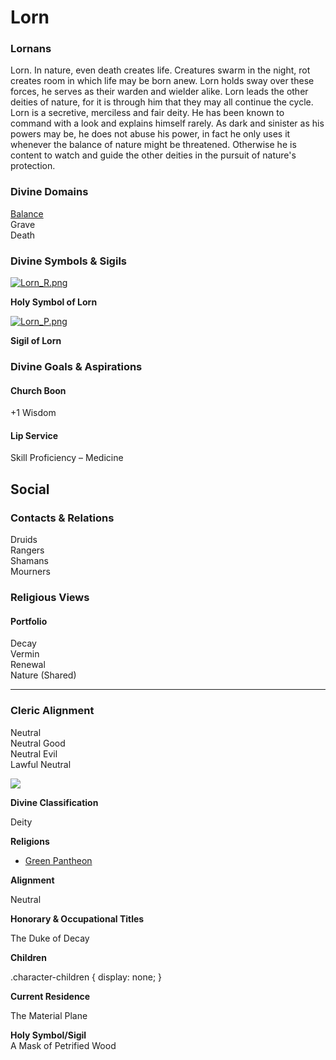 Lorn
====

### Lornans

Lorn. In nature, even death creates life. Creatures swarm in the night, rot creates room in which life may be born anew. Lorn holds sway over these forces, he serves as their warden and wielder alike. Lorn leads the other deities of nature, for it is through him that they may all continue the cycle. Lorn is a secretive, merciless and fair deity. He has been known to command with a look and explains himself rarely. As dark and sinister as his powers may be, he does not abuse his power, in fact he only uses it whenever the balance of nature might be threatened. Otherwise he is content to watch and guide the other deities in the pursuit of nature's protection.

### Divine Domains

[Balance](https://www.worldanvil.com/w/Ecaros-xohoo/a/balance-article)  
Grave  
Death

### Divine Symbols & Sigils

[![](/uploads/images/49c610bb7b9bae1c534a28cbcd4e3b5a.png "Lorn_R.png")](/i/284912 "Lorn_R.png")

**Holy Symbol of Lorn**

[![](/uploads/images/d91204fe7902e265bee230a5bdc09624.png "Lorn_P.png")](/i/284911 "Lorn_P.png")

**Sigil of Lorn**

### Divine Goals & Aspirations

#### Church Boon

+1 Wisdom 

#### Lip Service

Skill Proficiency – Medicine

Social
------

### Contacts & Relations

Druids  
Rangers  
Shamans  
Mourners

### Religious Views

#### Portfolio

Decay  
Vermin  
Renewal  
Nature (Shared) 

* * *

### Cleric Alignment

Neutral  
Neutral Good  
Neutral Evil  
Lawful Neutral

![](/uploads/images/36b0ccce523281eaa8bb5fed6abe3d0f.jpg)

**Divine Classification**

Deity

**Religions**

* [Green Pantheon](/w/Ecaros-xohoo/a/green-pantheon-article)

**Alignment**

Neutral

**Honorary & Occupational Titles**

The Duke of Decay

**Children**

.character-children { display: none; }

**Current Residence**

The Material Plane

**Holy Symbol/Sigil**  
A Mask of Petrified Wood

